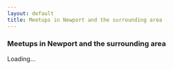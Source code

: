 ```yaml
---
layout: default
title: Meetups in Newport and the surrounding area
---
```


### Meetups in Newport and the surrounding area


<div id="dynamic">Loading...</div>

<script>

$( document ).ready(function() {
    
	$.get('https://chatdirectory.blob.core.windows.net/simpleapi/newport/meetups.json', null,showMeetups);
});

function showMeetups(data)

{

	
	$("#dynamic").empty();
	
	$json = $.parseJSON(data);
	$.each($json, function(i,item){
	
	$("#dynamic").append("<h1>" + item.Title + "</h1>");
	$("#dynamic").append("<p>" + item.Where + " " + item.Postcode + "</p>");
	$("#dynamic").append("<p>" + item.When + "</p>");
	$("#dynamic").append("<p>" + item.Notes + "</p>");
	if(item.Link!="")
	{
		$("#dynamic").append("<p><a target='_blank' href='" + item.Link + "'>" + item.Link + "</a></p>");
	}
	
	});
}
</script>
